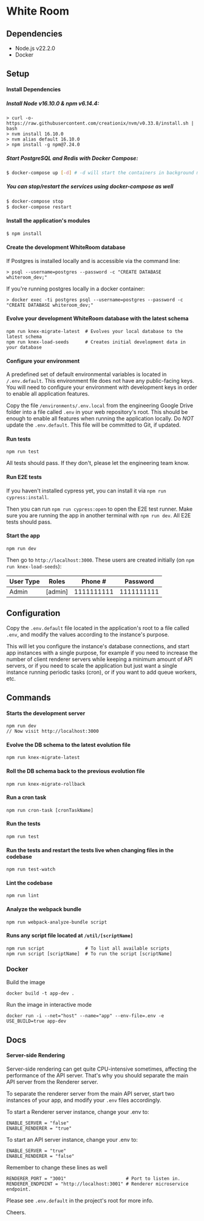 # White Room

## Dependencies

* Node.js v22.2.0
* Docker


## Setup

#### Install Dependencies

##### Install Node v16.10.0 & npm v6.14.4:
```
> curl -o- https://raw.githubusercontent.com/creationix/nvm/v0.33.8/install.sh | bash
> nvm install 16.10.0
> nvm alias default 16.10.0
> npm install -g npm@7.24.0
```

##### Start PostgreSQL and Redis with Docker Compose:
```bash
$ docker-compose up [-d] # -d will start the containers in background mode
```

##### You can stop/restart the services using docker-compose as well

```bash
$ docker-compose stop
$ docker-compose restart
```

#### Install the application's modules
```bash
$ npm install
```


#### Create the development WhiteRoom database

If Postgres is installed locally and is accessible via the command line:
```
> psql --username=postgres --password -c "CREATE DATABASE whiteroom_dev;"
```

If you're running postgres locally in a docker container:
```
> docker exec -ti postgres psql --username=postgres --password -c "CREATE DATABASE whiteroom_dev;"
```


#### Evolve your development WhiteRoom database with the latest schema
```
npm run knex-migrate-latest  # Evolves your local database to the latest schema
npm run knex-load-seeds      # Creates initial development data in your database
```


#### Configure your environment
A predefined set of default environmental variables is located in `/.env.default`. This environment file does not have any public-facing keys. You will need to configure your environment with development keys in order to enable all application features.

Copy the file `/environments/.env.local` from the engineering Google Drive folder into a file called `.env` in your web repository's root. This should be enough to enable all features when running the application locally. Do *NOT* update the `.env.default`. This file will be committed to Git, if updated.


#### Run tests
`npm run test`

All tests should pass. If they don't, please let the engineering team know.


#### Run E2E tests
If you haven't installed cypress yet, you can install it via `npm run cypress:install`.

Then you can run `npm run cypress:open` to open the E2E test runner. Make sure you are running the app in another terminal with `npm run dev`. All E2E tests should pass.


#### Start the app
`npm run dev`

Then go to `http://localhost:3000`. These users are created initially (on `npm run knex-load-seeds`):

| User Type            | Roles              | Phone #    | Password   |
| -------------------- | ------------------ | ---------- | ---------- |
| Admin                | [admin]            | 1111111111 | 1111111111 |



## Configuration

Copy the `.env.default` file located in the application's root to a file called `.env`, and modify the values according to the instance's purpose.

This will let you configure the instance's database connections, and start app instances with a single purpose, for example if you need to increase the number of client renderer servers while keeping a minimum amount of API servers, or if you need to scale the application but just want a single instance running periodic tasks (cron), or if you want to add queue workers, etc.


## Commands

#### Starts the development server
```
npm run dev
// Now visit http://localhost:3000
```

#### Evolve the DB schema to the latest evolution file
`npm run knex-migrate-latest`


#### Roll the DB schema back to the previous evolution file
`npm run knex-migrate-rollback`


#### Run a cron task
`npm run cron-task [cronTaskName]`


#### Run the tests
`npm run test`


#### Run the tests and restart the tests live when changing files in the codebase
`npm run test-watch`


#### Lint the codebase
`npm run lint`


#### Analyze the webpack bundle
`npm run webpack-analyze-bundle script`


#### Runs any script file located at `/util/[scriptName]`
```
npm run script               # To list all available scripts
npm run script [scriptName]  # To run the script [scriptName]
```

### Docker

Build the image
```
docker build -t app-dev .
```

Run the image in interactive mode
```
docker run -i --net="host" --name="app" --env-file=.env -e USE_BUILD=true app-dev
```


## Docs

#### Server-side Rendering

Server-side rendering can get quite CPU-intensive sometimes, affecting the performance of the API server. That's why you should separate the main API server from the Renderer server.

To separate the renderer server from the main API server, start two instances of your app, and modify your `.env` files accordingly.

To start a Renderer server instance, change your .env to:
```
ENABLE_SERVER = "false"
ENABLE_RENDERER = "true"
```

To start an API server instance, change your .env to:
```
ENABLE_SERVER = "true"
ENABLE_RENDERER = "false"
```

Remember to change these lines as well

```
RENDERER_PORT = "3001"                      # Port to listen in.
RENDERER_ENDPOINT = "http://localhost:3001" # Renderer microservice endpoint.
```

Please see `.env.default` in the project's root for more info.


Cheers.

